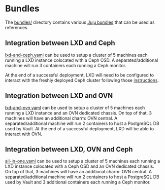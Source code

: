 # Bundles

The [bundles/](bundles/) directory contains various [Juju bundles](https://juju.is/docs/sdk/bundle-reference) that can be used as references.

## Integration between LXD and Ceph

[lxd-and-ceph.yaml](bundles/lxd-and-ceph.yaml) can be used to setup a cluster of 5 machines each running a LXD instance colocated with a Ceph OSD. A separated/additional machine will run 3 containers each running a Ceph monitor.

At the end of a successful deployment, LXD will need to be configured to interact with the freshly deployed Ceph cluster following those [instructions](../README.md#Storage).

## Integration between LXD and OVN

[lxd-and-ovn.yaml](bundles/lxd-and-ovn.yaml) can be used to setup a cluster of 5 machines each running a LXD instance and an OVN dedicated chassis. On top of that, 3 machines will have an additional charm: OVN central. A separated/additional machine will run 2 containers to host a PostgreSQL DB used by Vault. At the end of a successful deployment, LXD will be able to interact with OVN.

## Integration between LXD, OVN and Ceph

[all-in-one.yaml](bundles/all-in-one.yaml) can be used to setup a cluster of 5 machines each running a LXD instance colocated with a Ceph OSD and an OVN dedicated chassis. On top of that, 3 machines will have an additional charm: OVN central. A separated/additional machine will run 2 containers to host a PostgreSQL DB used by Vault and 3 additional containers each running a Ceph monitor.
